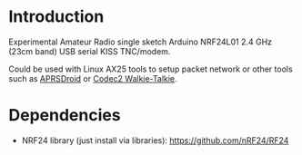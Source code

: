# Introduction
Experimental Amateur Radio single sketch Arduino NRF24L01 2.4 GHz (23cm band) USB serial KISS TNC/modem. 

Could be used with Linux AX25 tools to setup packet network or other tools such as [APRSDroid](https://aprsdroid.org) or [Codec2 Walkie-Talkie](https://github.com/sh123/codec2_talkie).

# Dependencies
- NRF24 library (just install via libraries): https://github.com/nRF24/RF24
